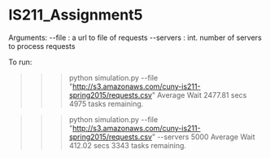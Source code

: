 # IS211_Assignment5

Arguments:
--file : a url to file of requests
--servers : int. number of servers to process requests

To run:
>>> python simulation.py --file "http://s3.amazonaws.com/cuny-is211-spring2015/requests.csv"
Average Wait 2477.81 secs 4975 tasks remaining.

>>> python simulation.py --file "http://s3.amazonaws.com/cuny-is211-spring2015/requests.csv" --servers 5000
Average Wait 412.02 secs 3343 tasks remaining.
